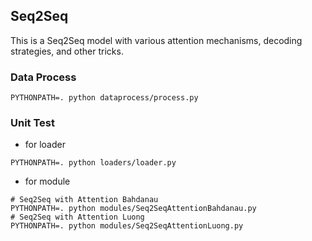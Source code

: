 ## Seq2Seq

This is a Seq2Seq model with various attention mechanisms, decoding strategies, and other tricks.

### Data Process

```shell
PYTHONPATH=. python dataprocess/process.py
```

### Unit Test

* for loader

```shell
PYTHONPATH=. python loaders/loader.py
```

* for module

```shell
# Seq2Seq with Attention Bahdanau
PYTHONPATH=. python modules/Seq2SeqAttentionBahdanau.py
# Seq2Seq with Attention Luong
PYTHONPATH=. python modules/Seq2SeqAttentionLuong.py
```
